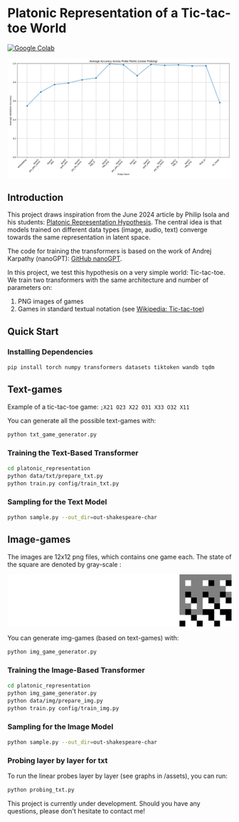 # Platonic Representation of a Tic-tac-toe World

[![Google Colab](https://colab.research.google.com/assets/colab-badge.svg)](https://colab.research.google.com/drive/1lIp2npuGWM4JiuvWlCtbm6ENpf22WAbH?usp=sharing)

![Accuracy Across Layers](assets/txt_accuracy_across_probe_points.png)

## Introduction

This project draws inspiration from the June 2024 article by Philip Isola and his students: [Platonic Representation Hypothesis](https://phillipi.github.io/prh/). The central idea is that models trained on different data types (image, audio, text) converge towards the same representation in latent space.

The code for training the transformers is based on the work of Andrej Karpathy (nanoGPT): [GitHub nanoGPT](https://github.com/karpathy).

In this project, we test this hypothesis on a very simple world: Tic-tac-toe. We train two transformers with the same architecture and number of parameters on:
1. PNG images of games
2. Games in standard textual notation (see [Wikipedia: Tic-tac-toe](https://en.wikipedia.org/wiki/Tic-tac-toe))

## Quick Start

### Installing Dependencies

```bash
pip install torch numpy transformers datasets tiktoken wandb tqdm
```

## Text-games

Example of a tic-tac-toe game: ```;X21 O23 X22 O31 X33 O32 X11``` 

You can generate all the possible text-games with:

```bash
python txt_game_generator.py
```

### Training the Text-Based Transformer

```bash
cd platonic_representation
python data/txt/prepare_txt.py
python train.py config/train_txt.py
```

### Sampling for the Text Model

```bash
python sample.py --out_dir=out-shakespeare-char
```

## Image-games

The images are 12x12 png files, which contains one game each. The state of the square are denoted by gray-scale :

![A image game](assets/explain.png)

You can generate img-games (based on text-games) with:

```bash
python img_game_generator.py
```

### Training the Image-Based Transformer

```bash
cd platonic_representation
python img_game_generator.py
python data/img/prepare_img.py
python train.py config/train_img.py
```

### Sampling for the Image Model

```bash
python sample.py --out_dir=out-shakespeare-char
```

### Probing layer by layer for txt

To run the linear probes layer by layer (see graphs in /assets), you can run:

```bash
python probing_txt.py
```

This project is currently under development. Should you have any questions, please don't hesitate to contact me!